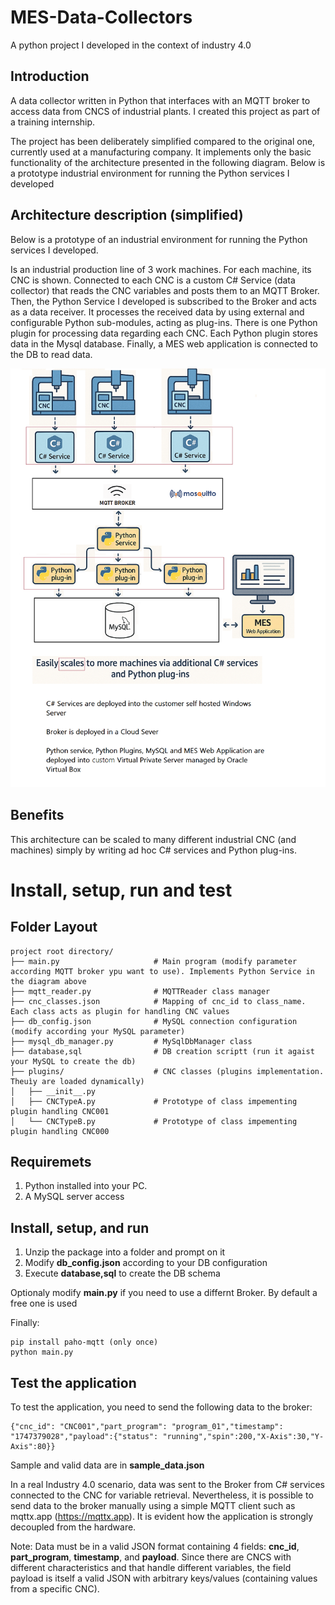# MES-Data-Collectors
A python project I developed in the context of industry 4.0


## Introduction
A data collector written in Python that interfaces with an MQTT broker to access data from CNCS of industrial plants.
I created this project as part of a training internship.

The project has been deliberately simplified compared to the original one, currently used at a manufacturing company. It implements only the basic functionality of the architecture presented in the following diagram.
Below is a prototype industrial environment for running the Python services I developed

## Architecture description (simplified)
Below is a prototype of an industrial environment for running the Python services I developed.

Is an industrial production line of 3 work machines. For each machine, its CNC is shown. Connected to each CNC is a custom C# Service (data collector)  that reads the CNC variables and posts them to an MQTT Broker. Then, the  Python Service I developed is subscribed to the Broker and acts as a data receiver. It processes the received data by using external and configurable Python sub-modules, acting as plug-ins. There is one Python plugin for processing data regarding each CNC. Each Python plugin stores data in the Mysql database. Finally, a MES web application is connected to the DB to read data. 

![enter image description here](https://github.com/domcimino/MES-Data-Collectors/blob/main/resources/architecture.png)

## Benefits 
This architecture can be scaled to many different industrial CNC (and machines) simply by writing ad hoc C# services and Python plug-ins.



# Install, setup, run and test 

## Folder Layout

```
project root directory/
├── main.py                     # Main program (modify parameter according MQTT broker ypu want to use). Implements Python Service in the diagram above
├── mqtt_reader.py              # MQTTReader class manager
├── cnc_classes.json            # Mapping of cnc_id to class_name. Each class acts as plugin for handling CNC values
├── db_config.json              # MySQL connection configuration (modify according your MySQL parameter)
├── mysql_db_manager.py         # MySqlDbManager class
├── database,sql                # DB creation scriptt (run it agaist your MySQL to create the db)
├── plugins/                    # CNC classes (plugins implementation. Theuìy are loaded dynamically)
│   ├── __init__.py
│   ├── CNCTypeA.py             # Prototype of class impementing plugin handling CNC001
│   └── CNCTypeB.py             # Prototype of class impementing plugin handling CNC000

```

## Requiremets
1. Python installed into your PC.
2. A MySQL server access

## Install, setup, and run
1. Unzip the package into a folder and prompt on it
2. Modify **db_config.json** according to your DB configuration
3. Execute **database,sql** to create the DB schema

Optionaly modify **main.py** if you need to use a differnt Broker. By default a free one is used

Finally:


```
pip install paho-mqtt (only once)
python main.py

```


## Test the application
To test the application, you need to send the following data to the broker:

```
{"cnc_id": "CNC001","part_program": "program_01","timestamp": "1747379028","payload":{"status": "running","spin":200,"X-Axis":30,"Y-Axis":80}}

```
Sample and valid data are in **sample_data.json**

In a real Industry 4.0 scenario, data was sent to the Broker from C# services connected to the CNC for variable retrieval.
Nevertheless, it is possible to send data to the broker manually using a simple MQTT client such as mqttx.app (https://mqttx.app).
It is evident how the application is strongly decoupled from the hardware.

Note: Data must be in a valid JSON format containing 4 fields: **cnc_id**, **part_program**, **timestamp**, and **payload**. Since there are CNCS with different characteristics and that handle different variables, the field payload is itself a valid JSON with arbitrary keys/values ​​(containing values ​​from a specific CNC).

